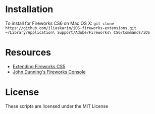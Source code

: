 # Installation

To install for Fireworks CS6 on Mac OS X:
`
git clone https://github.com/iliaskarim/iOS-fireworks-extensions.git ~/Library/Application\ Support/Adobe/Fireworks\ CS6/Commands/iOS
`

# Resources 

* [Extending Fireworks CS5](http://help.adobe.com/en_US/fireworks/cs/extend/fireworks_cs5_extending.pdf)
* [John Dunning's Fireworks Console](http://johndunning.com/fireworks/about/FWConsole)


# License

These scripts are licensed under the MIT License
